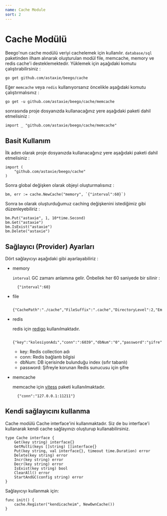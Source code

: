 ```yaml
---
name: Cache Module
sort: 2
---
```


# Cache Modülü

Beego'nun cache modülü veriyi cachelemek için kullanılır. `database/sql` paketinden ilham alınarak oluşturulan modül file, memcache, memory ve redis cache'i desteklemektedir. Yüklemek için aşağıdaki komutu çalıştırabilirsiniz : 

	go get github.com/astaxie/beego/cache

Eğer `memcache` veya `redis` kullanıyorsanız öncelikle aşağıdaki komutu çalıştırmalısınız : 

	go get -u github.com/astaxie/beego/cache/memcache

sonrasında proje dosyanızda kullanacağınız yere aşağıdaki paketi dahil etmelisiniz :

	import _ "github.com/astaxie/beego/cache/memcache"

## Basit Kullanım

İlk adım olarak proje dosyanızda kullanacağınız yere aşağıdaki paketi dahil etmelisiniz :

	import (
		"github.com/astaxie/beego/cache"
	)

Sonra global değişken olarak objeyi oluşturmalısınız :

	bm, err := cache.NewCache("memory", `{"interval":60}`)

Sonra `bm` olarak oluşturduğumuz caching değişkenini istediğimiz gibi düzenleyebiliriz :

	bm.Put("astaxie", 1, 10*time.Second)
	bm.Get("astaxie")
	bm.IsExist("astaxie")
	bm.Delete("astaxie")


## Sağlayıcı (Provider) Ayarları

Dört sağlayıcıyı aşağıdaki gibi ayarlayabiliriz : 

- memory

	`interval` GC zamanı anlamına gelir. Önbellek her 60 saniyede bir silinir :

		{"interval":60}

- file

		{"CachePath":"./cache","FileSuffix":".cache","DirectoryLevel":2,"EmbedExpiry":120}

- redis

	redis için [redigo](https://github.com/garyburd/redigo/tree/master/redis) kullanılmaktadır.

		{"key":"kolesiyonAdı","conn":":6039","dbNum":"0","password":"şifre"}

	* key: Redis collection adı
	* conn: Redis bağlantı bilgisi
	* dbNum: DB içerisinde bulunduğu index (sıfır tabanlı)
	* password: Şifreyle korunan Redis sunucusu için şifre


- memcache

	memcache için [vitess](http://code.google.com/p/vitess/go/memcache) paketi kullanılmaktadır.

		{"conn":"127.0.0.1:11211"}

## Kendi sağlayıcını kullanma

Cache modülü Cache interface'ini kullanmaktadır. Siz de bu interface'i kullanarak kendi cache sağlayınızı oluşturup kullanabilirsiniz.

	type Cache interface {
		Get(key string) interface{}
        GetMulti(keys []string) []interface{}
		Put(key string, val interface{}, timeout time.Duration) error
		Delete(key string) error
		Incr(key string) error
		Decr(key string) error
		IsExist(key string) bool
		ClearAll() error
		StartAndGC(config string) error
	}

Sağlayıcıyı kullanmak için:

	func init() {
		cache.Register("kendicacheim", NewOwnCache())
	}
